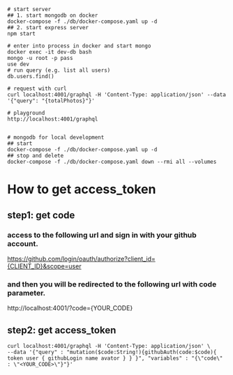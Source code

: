 ```
# start server
## 1. start mongodb on docker
docker-compose -f ./db/docker-compose.yaml up -d
## 2. start express server
npm start

# enter into process in docker and start mongo
docker exec -it dev-db bash
mongo -u root -p pass
use dev
# run query (e.g. list all users)
db.users.find()

# request with curl
curl localhost:4001/graphql -H 'Content-Type: application/json' --data '{"query": "{totalPhotos}"}'

# playground
http://localhost:4001/graphql


# mongodb for local development
## start
docker-compose -f ./db/docker-compose.yaml up -d
## stop and delete
docker-compose -f ./db/docker-compose.yaml down --rmi all --volumes
```

# How to get access_token

## step1: get code
### access to the following url and sign in with your github account.
https://github.com/login/oauth/authorize?client_id={CLIENT_ID}&scope=user

### and then you will be redirected to the following url with code parameter.
http://localhost:4001/?code={YOUR_CODE}

## step2: get access_token
```
curl localhost:4001/graphql -H 'Content-Type: application/json' \
--data '{"query" : "mutation($code:String!){githubAuth(code:$code){ token user { githubLogin name avator } } }", "variables" : "{\"code\" : \"<YOUR_CODE>\"}"}'
```
